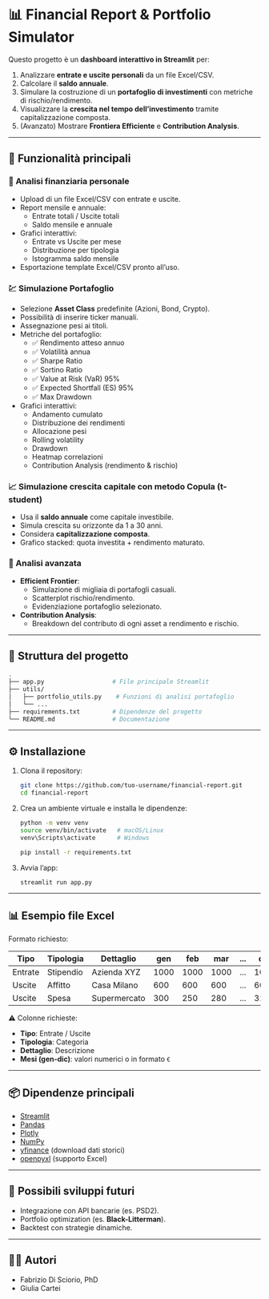 
# 📊 Financial Report & Portfolio Simulator

Questo progetto è un **dashboard interattivo in Streamlit** per:
1. Analizzare **entrate e uscite personali** da un file Excel/CSV.
2. Calcolare il **saldo annuale**.
3. Simulare la costruzione di un **portafoglio di investimenti** con metriche di rischio/rendimento.
4. Visualizzare la **crescita nel tempo dell’investimento** tramite capitalizzazione composta.
5. (Avanzato) Mostrare **Frontiera Efficiente** e **Contribution Analysis**.

---

## 🚀 Funzionalità principali

### 📒 Analisi finanziaria personale
- Upload di un file Excel/CSV con entrate e uscite.
- Report mensile e annuale:
  - Entrate totali / Uscite totali
  - Saldo mensile e annuale
- Grafici interattivi:
  - Entrate vs Uscite per mese
  - Distribuzione per tipologia
  - Istogramma saldo mensile
- Esportazione template Excel/CSV pronto all’uso.

### 💹 Simulazione Portafoglio
- Selezione **Asset Class** predefinite (Azioni, Bond, Crypto).
- Possibilità di inserire ticker manuali.
- Assegnazione pesi ai titoli.
- Metriche del portafoglio:
  - ✅ Rendimento atteso annuo
  - ✅ Volatilità annua
  - ✅ Sharpe Ratio
  - ✅ Sortino Ratio
  - ✅ Value at Risk (VaR) 95%
  - ✅ Expected Shortfall (ES) 95%
  - ✅ Max Drawdown
- Grafici interattivi:
  - Andamento cumulato
  - Distribuzione dei rendimenti
  - Allocazione pesi
  - Rolling volatility
  - Drawdown
  - Heatmap correlazioni
  - Contribution Analysis (rendimento & rischio)

### 📈 Simulazione crescita capitale con metodo Copula (t-student)
- Usa il **saldo annuale** come capitale investibile.
- Simula crescita su orizzonte da 1 a 30 anni.
- Considera **capitalizzazione composta**.
- Grafico stacked: quota investita + rendimento maturato.

### 🧮 Analisi avanzata
- **Efficient Frontier**:  
  - Simulazione di migliaia di portafogli casuali.  
  - Scatterplot rischio/rendimento.  
  - Evidenziazione portafoglio selezionato.  
- **Contribution Analysis**:  
  - Breakdown del contributo di ogni asset a rendimento e rischio.  

---

## 📂 Struttura del progetto

```bash
.
├── app.py                   # File principale Streamlit
├── utils/
│   ├── portfolio_utils.py    # Funzioni di analisi portafoglio
│   └── ...
├── requirements.txt         # Dipendenze del progetto
└── README.md                # Documentazione
````

---

## ⚙️ Installazione

1. Clona il repository:

   ```bash
   git clone https://github.com/tuo-username/financial-report.git
   cd financial-report
   ```

2. Crea un ambiente virtuale e installa le dipendenze:

   ```bash
   python -m venv venv
   source venv/bin/activate   # macOS/Linux
   venv\Scripts\activate      # Windows

   pip install -r requirements.txt
   ```

3. Avvia l’app:

   ```bash
   streamlit run app.py
   ```

---

## 📊 Esempio file Excel

Formato richiesto:

| Tipo    | Tipologia | Dettaglio    | gen  | feb  | mar  | ... | dic  |
| ------- | --------- | ------------ | ---- | ---- | ---- | --- | ---- |
| Entrate | Stipendio | Azienda XYZ  | 1000 | 1000 | 1000 | ... | 1000 |
| Uscite  | Affitto   | Casa Milano  | 600  | 600  | 600  | ... | 600  |
| Uscite  | Spesa     | Supermercato | 300  | 250  | 280  | ... | 310  |

⚠️ Colonne richieste:

* **Tipo**: Entrate / Uscite
* **Tipologia**: Categoria
* **Dettaglio**: Descrizione
* **Mesi (gen-dic)**: valori numerici o in formato `€`

---

## 📦 Dipendenze principali

* [Streamlit](https://streamlit.io/)
* [Pandas](https://pandas.pydata.org/)
* [Plotly](https://plotly.com/python/)
* [NumPy](https://numpy.org/)
* [yfinance](https://pypi.org/project/yfinance/) (download dati storici)
* [openpyxl](https://openpyxl.readthedocs.io/) (supporto Excel)

---

## 🔮 Possibili sviluppi futuri

* Integrazione con API bancarie (es. PSD2).
* Portfolio optimization (es. **Black-Litterman**).
* Backtest con strategie dinamiche.

---

## 👨‍💻 Autori

* Fabrizio Di Sciorio, PhD
* Giulia Cartei



